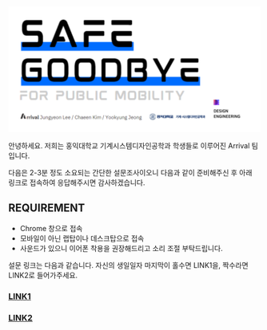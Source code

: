 ![](./assets/main.png)

안녕하세요. 저희는 홍익대학교 기계시스템디자인공학과 학생들로 이루어진 Arrival 팀입니다.

다음은 2-3분 정도 소요되는 간단한 설문조사이오니 다음과 같이 준비해주신 후 아래 링크로 접속하여 응답해주시면 감사하겠습니다.

## REQUIREMENT
- Chrome 창으로 접속
- 모바일이 아닌 랩탑이나 데스크탑으로 접속
- 사운드가 있으니 이어폰 착용을 권장해드리고 소리 조절 부탁드립니다.

설문 링크는 다음과 같습니다.
자신의 생일일자 마지막이 홀수면 LINK1을, 짝수라면 LINK2로 들어가주세요.

### [LINK1](https://4gamaoh9kn.cognition.run)
### [LINK2](https://5yp89s8mb7.cognition.run)

